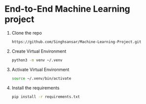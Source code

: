 # **End-to-End Machine Learning project**

1. Clone the repo

   ```bash
   https://github.com/Singhsansar/Machine-Learning-Project.git
   ```

2. Create Virtual Environment
   ```bash
   python3 -m venv ~/.venv
   ```
3. Activate Virtual Environment

   ```bash
   source ~/.venv/bin/activate
   ```

4. Install the requirements
   ```bash
   pip install -r requirements.txt
   ```
